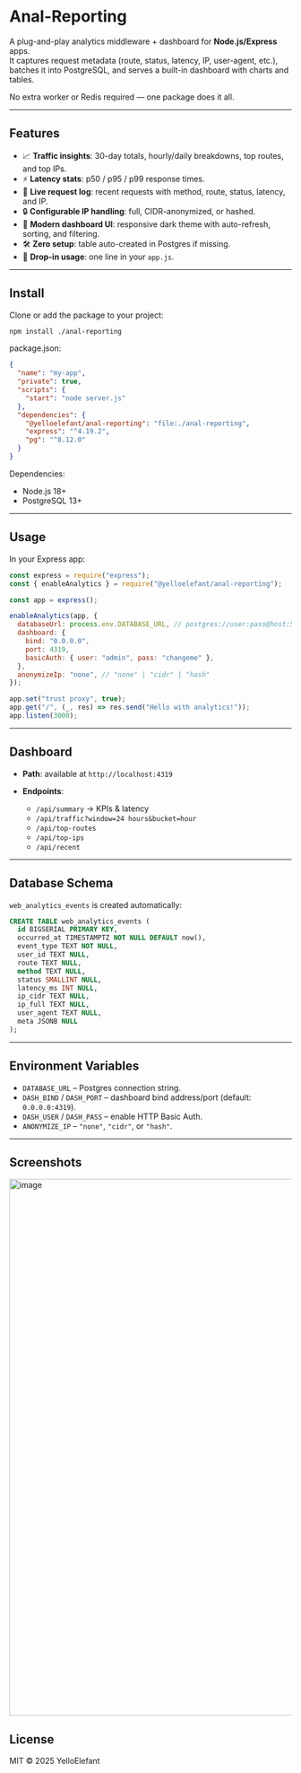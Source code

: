 # Anal-Reporting

A plug-and-play analytics middleware + dashboard for **Node.js/Express** apps.  
It captures request metadata (route, status, latency, IP, user-agent, etc.), batches it into PostgreSQL, and serves a built-in dashboard with charts and tables.

No extra worker or Redis required — one package does it all.

---

## Features

- 📈 **Traffic insights**: 30-day totals, hourly/daily breakdowns, top routes, and top IPs.
- ⚡ **Latency stats**: p50 / p95 / p99 response times.
- 👀 **Live request log**: recent requests with method, route, status, latency, and IP.
- 🔒 **Configurable IP handling**: full, CIDR-anonymized, or hashed.
- 🎨 **Modern dashboard UI**: responsive dark theme with auto-refresh, sorting, and filtering.
- 🛠 **Zero setup**: table auto-created in Postgres if missing.
- 🚀 **Drop-in usage**: one line in your `app.js`.

---

## Install

Clone or add the package to your project:

```bash
npm install ./anal-reporting
```

package.json:

```json
{
  "name": "my-app",
  "private": true,
  "scripts": {
    "start": "node server.js"
  },
  "dependencies": {
    "@yelloelefant/anal-reporting": "file:./anal-reporting",
    "express": "^4.19.2",
    "pg": "^8.12.0"
  }
}
```

Dependencies:

- Node.js 18+
- PostgreSQL 13+

---

## Usage

In your Express app:

```js
const express = require("express");
const { enableAnalytics } = require("@yelloelefant/anal-reporting");

const app = express();

enableAnalytics(app, {
  databaseUrl: process.env.DATABASE_URL, // postgres://user:pass@host:5432/db
  dashboard: {
    bind: "0.0.0.0",
    port: 4319,
    basicAuth: { user: "admin", pass: "changeme" },
  },
  anonymizeIp: "none", // "none" | "cidr" | "hash"
});

app.set("trust proxy", true);
app.get("/", (_, res) => res.send("Hello with analytics!"));
app.listen(3000);
```

---

## Dashboard

- **Path**: available at `http://localhost:4319`
- **Endpoints**:

  - `/api/summary` → KPIs & latency
  - `/api/traffic?window=24 hours&bucket=hour`
  - `/api/top-routes`
  - `/api/top-ips`
  - `/api/recent`

---

## Database Schema

`web_analytics_events` is created automatically:

```sql
CREATE TABLE web_analytics_events (
  id BIGSERIAL PRIMARY KEY,
  occurred_at TIMESTAMPTZ NOT NULL DEFAULT now(),
  event_type TEXT NOT NULL,
  user_id TEXT NULL,
  route TEXT NULL,
  method TEXT NULL,
  status SMALLINT NULL,
  latency_ms INT NULL,
  ip_cidr TEXT NULL,
  ip_full TEXT NULL,
  user_agent TEXT NULL,
  meta JSONB NULL
);
```

---

## Environment Variables

- `DATABASE_URL` – Postgres connection string.
- `DASH_BIND` / `DASH_PORT` – dashboard bind address/port (default: `0.0.0.0:4319`).
- `DASH_USER` / `DASH_PASS` – enable HTTP Basic Auth.
- `ANONYMIZE_IP` – `"none"`, `"cidr"`, or `"hash"`.

---

## Screenshots
<img width="1886" height="957" alt="image" src="https://github.com/user-attachments/assets/d9af6a2f-e187-4400-b058-c7f7f9a3797c" />


## License

MIT © 2025 YelloElefant
